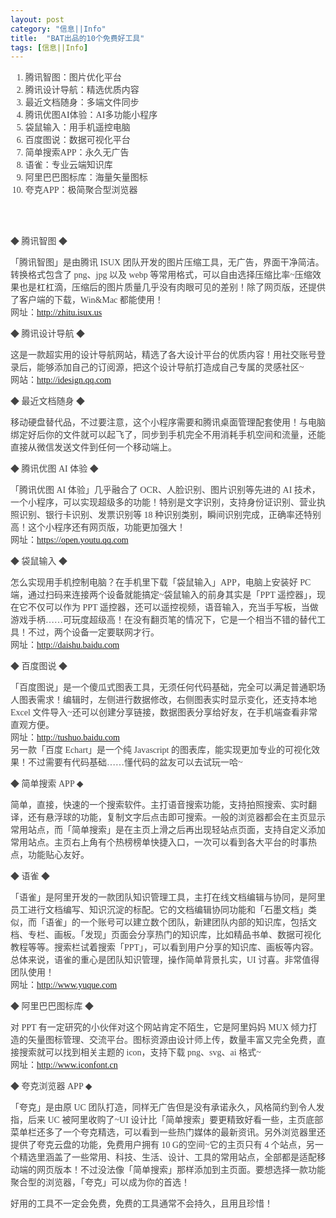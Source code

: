 ```yaml
---
layout: post
category: "信息||Info"
title:  "BAT出品的10个免费好工具"
tags: [信息||Info]
---
```

<p>
	<ol style="color:#444444;font-family:&quot;font-size:14px;background-color:#FFFFFF;">
		<li>
			腾讯智图：图片优化平台
		</li>
		<li>
			腾讯设计导航：精选优质内容
		</li>
		<li>
			最近文档随身：多端文件同步
		</li>
		<li>
			腾讯优图AI体验：AI多功能小程序
		</li>
		<li>
			袋鼠输入：用手机遥控电脑
		</li>
		<li>
			百度图说：数据可视化平台
		</li>
		<li>
			简单搜索APP：永久无广告
		</li>
		<li>
			语雀：专业云端知识库
		</li>
		<li>
			阿里巴巴图标库：海量矢量图标
		</li>
		<li>
			夸克APP：极简聚合型浏览器
		</li>
	</ol><br><br>
	<!-- more -->
	<p style="color:#444444;font-family:&quot;font-size:14px;background-color:#FFFFFF;">
		◆ 腾讯智图 ◆
	</p>
	<p style="color:#444444;font-family:&quot;font-size:14px;background-color:#FFFFFF;">
		「腾讯智图」是由腾讯 ISUX 团队开发的图片压缩工具，无广告，界面干净简洁。转换格式包含了 png、jpg 以及 webp 等常用格式，可以自由选择压缩比率~压缩效果也是杠杠滴，压缩后的图片质量几乎没有肉眼可见的差别！除了网页版，还提供了客户端的下载，Win&amp;Mac 都能使用！<br />
网址：<a href="http://zhitu.isux.us/">http://zhitu.isux.us</a>
	</p>
	<p style="color:#444444;font-family:&quot;font-size:14px;background-color:#FFFFFF;">
		◆ 腾讯设计导航 ◆
	</p>
	<p style="color:#444444;font-family:&quot;font-size:14px;background-color:#FFFFFF;">
		这是一款超实用的设计导航网站，精选了各大设计平台的优质内容！用社交账号登录后，能够添加自己的订阅源，把这个设计导航打造成自己专属的灵感社区~<br />
网站：<a href="http://idesign.qq.com/">http://idesign.qq.com</a>
	</p>
	<p style="color:#444444;font-family:&quot;font-size:14px;background-color:#FFFFFF;">
		◆ 最近文档随身 ◆
	</p>
	<p style="color:#444444;font-family:&quot;font-size:14px;background-color:#FFFFFF;">
		移动硬盘替代品，不过要注意，这个小程序需要和腾讯桌面管理配套使用！与电脑绑定好后你的文件就可以起飞了，同步到手机完全不用消耗手机空间和流量，还能直接从微信发送文件到任何一个移动端上。
	</p>
	<p style="color:#444444;font-family:&quot;font-size:14px;background-color:#FFFFFF;">
		◆ 腾讯优图 AI 体验 ◆
	</p>
	<p style="color:#444444;font-family:&quot;font-size:14px;background-color:#FFFFFF;">
		「腾讯优图 AI 体验」几乎融合了 OCR、人脸识别、图片识别等先进的 AI 技术，一个小程序，可以实现超级多的功能！特别是文字识别，支持身份证识别、营业执照识别、银行卡识别、发票识别等 18 种识别类别，瞬间识别完成，正确率还特别高！这个小程序还有网页版，功能更加强大！<br />
网址：<a href="https://open.youtu.qq.com/">https://open.youtu.qq.com</a>
	</p>
	<p style="color:#444444;font-family:&quot;font-size:14px;background-color:#FFFFFF;">
		◆ 袋鼠输入 ◆
	</p>
	<p style="color:#444444;font-family:&quot;font-size:14px;background-color:#FFFFFF;">
		怎么实现用手机控制电脑？在手机里下载「袋鼠输入」APP，电脑上安装好 PC 端，通过扫码来连接两个设备就能搞定~袋鼠输入的前身其实是「PPT 遥控器」，现在它不仅可以作为 PPT 遥控器，还可以遥控视频，语音输入，充当手写板，当做游戏手柄……可玩度超级高！在没有翻页笔的情况下，它是一个相当不错的替代工具！不过，两个设备一定要联网才行。<br />
网址：<a href="http://daishu.baidu.com/">http://daishu.baidu.com</a>
	</p>
	<p style="color:#444444;font-family:&quot;font-size:14px;background-color:#FFFFFF;">
		◆ 百度图说 ◆
	</p>
	<p style="color:#444444;font-family:&quot;font-size:14px;background-color:#FFFFFF;">
		「百度图说」是一个傻瓜式图表工具，无须任何代码基础，完全可以满足普通职场人图表需求！编辑时，左侧进行数据修改，右侧图表实时显示变化，还支持本地 Excel 文件导入~还可以创建分享链接，数据图表分享给好友，在手机端查看非常直观方便。<br />
网址：<a href="http://tushuo.baidu.com/">http://tushuo.baidu.com</a><br />
另一款「百度 Echart」是一个纯 Javascript 的图表库，能实现更加专业的可视化效果！不过需要有代码基础……懂代码的盆友可以去试玩一哈~
	</p>
	<p style="color:#444444;font-family:&quot;font-size:14px;background-color:#FFFFFF;">
		◆ 简单搜索 APP ◆
	</p>
	<p style="color:#444444;font-family:&quot;font-size:14px;background-color:#FFFFFF;">
		简单，直接，快速的一个搜索软件。主打语音搜索功能，支持拍照搜索、实时翻译，还有悬浮球的功能，复制文字后点击即可搜索。一般的浏览器都会在主页显示常用站点，而「简单搜索」是在主页上滑之后再出现轻站点页面，支持自定义添加常用站点。主页右上角有个热榜榜单快捷入口，一次可以看到各大平台的时事热点，功能贴心友好。
	</p>
	<p style="color:#444444;font-family:&quot;font-size:14px;background-color:#FFFFFF;">
		◆ 语雀 ◆
	</p>
	<p style="color:#444444;font-family:&quot;font-size:14px;background-color:#FFFFFF;">
		「语雀」是阿里开发的一款团队知识管理工具，主打在线文档编辑与协同，是阿里员工进行文档编写、知识沉淀的标配。它的文档编辑协同功能和「石墨文档」类似，而「语雀」的一个账号可以建立数个团队，新建团队内部的知识库，包括文档、专栏、画板。「发现」页面会分享热门的知识库，比如精品书单、数据可视化教程等等。搜索栏试着搜索「PPT」，可以看到用户分享的知识库、画板等内容。总体来说，语雀的重心是团队知识管理，操作简单背景扎实，UI 讨喜。非常值得团队使用！<br />
网址：<a href="http://www.yuque.com/">http://www.yuque.com</a>
	</p>
	<p style="color:#444444;font-family:&quot;font-size:14px;background-color:#FFFFFF;">
		◆ 阿里巴巴图标库 ◆
	</p>
	<p style="color:#444444;font-family:&quot;font-size:14px;background-color:#FFFFFF;">
		对 PPT 有一定研究的小伙伴对这个网站肯定不陌生，它是阿里妈妈 MUX 倾力打造的矢量图标管理、交流平台。图标资源由设计师上传，数量丰富又完全免费，直接搜索就可以找到相关主题的 icon，支持下载 png、svg、ai 格式~<br />
网址：<a href="http://www.iconfont.cn/">http://www.iconfont.cn</a>
	</p>
	<p style="color:#444444;font-family:&quot;font-size:14px;background-color:#FFFFFF;">
		◆ 夸克浏览器 APP ◆
	</p>
	<p style="color:#444444;font-family:&quot;font-size:14px;background-color:#FFFFFF;">
		「夸克」是由原 UC 团队打造，同样无广告但是没有承诺永久，风格简约到令人发指，后来 UC 被阿里收购了~UI 设计比「简单搜索」要更精致好看一些，主页底部菜单栏还多了一个夸克精选，可以看到一些热门媒体的最新资讯。另外浏览器里还提供了夸克云盘的功能，免费用户拥有 10 G的空间~它的主页只有 4 个站点，另一个精选里涵盖了一些常用、科技、生活、设计、工具的常用站点，全部都是适配移动端的网页版本！不过没法像「简单搜索」那样添加到主页面。要想选择一款功能聚合型的浏览器，「夸克」可以成为你的首选！
	</p>
	<p style="color:#444444;font-family:&quot;font-size:14px;background-color:#FFFFFF;">
	 好用的工具不一定会免费，免费的工具通常不会持久，且用且珍惜！
	</p>
</p>

